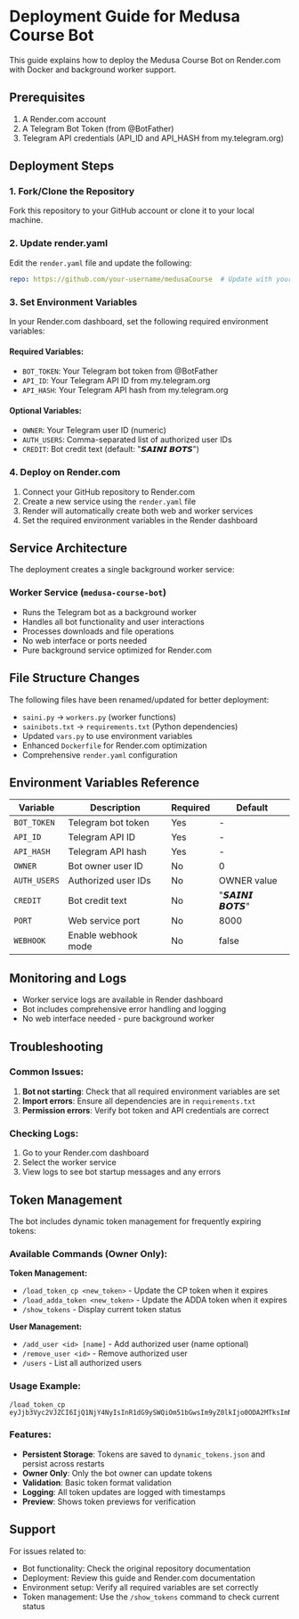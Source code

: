 # Deployment Guide for Medusa Course Bot

This guide explains how to deploy the Medusa Course Bot on Render.com with Docker and background worker support.

## Prerequisites

1. A Render.com account
2. A Telegram Bot Token (from @BotFather)
3. Telegram API credentials (API_ID and API_HASH from my.telegram.org)

## Deployment Steps

### 1. Fork/Clone the Repository

Fork this repository to your GitHub account or clone it to your local machine.

### 2. Update render.yaml

Edit the `render.yaml` file and update the following:

```yaml
repo: https://github.com/your-username/medusaCourse  # Update with your actual repo URL
```

### 3. Set Environment Variables

In your Render.com dashboard, set the following required environment variables:

#### Required Variables:
- `BOT_TOKEN`: Your Telegram bot token from @BotFather
- `API_ID`: Your Telegram API ID from my.telegram.org
- `API_HASH`: Your Telegram API hash from my.telegram.org

#### Optional Variables:
- `OWNER`: Your Telegram user ID (numeric)
- `AUTH_USERS`: Comma-separated list of authorized user IDs
- `CREDIT`: Bot credit text (default: "𝙎𝘼𝙄𝙉𝙄 𝘽𝙊𝙏𝙎")

### 4. Deploy on Render.com

1. Connect your GitHub repository to Render.com
2. Create a new service using the `render.yaml` file
3. Render will automatically create both web and worker services
4. Set the required environment variables in the Render dashboard

## Service Architecture

The deployment creates a single background worker service:

### Worker Service (`medusa-course-bot`)
- Runs the Telegram bot as a background worker
- Handles all bot functionality and user interactions
- Processes downloads and file operations
- No web interface or ports needed
- Pure background service optimized for Render.com

## File Structure Changes

The following files have been renamed/updated for better deployment:

- `saini.py` → `workers.py` (worker functions)
- `sainibots.txt` → `requirements.txt` (Python dependencies)
- Updated `vars.py` to use environment variables
- Enhanced `Dockerfile` for Render.com optimization
- Comprehensive `render.yaml` configuration

## Environment Variables Reference

| Variable | Description | Required | Default |
|----------|-------------|----------|---------|
| `BOT_TOKEN` | Telegram bot token | Yes | - |
| `API_ID` | Telegram API ID | Yes | - |
| `API_HASH` | Telegram API hash | Yes | - |
| `OWNER` | Bot owner user ID | No | 0 |
| `AUTH_USERS` | Authorized user IDs | No | OWNER value |
| `CREDIT` | Bot credit text | No | "𝙎𝘼𝙄𝙉𝙄 𝘽𝙊𝙏𝙎" |
| `PORT` | Web service port | No | 8000 |
| `WEBHOOK` | Enable webhook mode | No | false |

## Monitoring and Logs

- Worker service logs are available in Render dashboard
- Bot includes comprehensive error handling and logging
- No web interface needed - pure background worker

## Troubleshooting

### Common Issues:

1. **Bot not starting**: Check that all required environment variables are set
2. **Import errors**: Ensure all dependencies are in `requirements.txt`
3. **Permission errors**: Verify bot token and API credentials are correct

### Checking Logs:

1. Go to your Render.com dashboard
2. Select the worker service
3. View logs to see bot startup messages and any errors

## Token Management

The bot includes dynamic token management for frequently expiring tokens:

### Available Commands (Owner Only):

**Token Management:**
- `/load_token_cp <new_token>` - Update the CP token when it expires
- `/load_adda_token <new_token>` - Update the ADDA token when it expires
- `/show_tokens` - Display current token status

**User Management:**
- `/add_user <id> [name]` - Add authorized user (name optional)
- `/remove_user <id>` - Remove authorized user
- `/users` - List all authorized users

### Usage Example:
```
/load_token_cp eyJjb3Vyc2VJZCI6IjQ1NjY4NyIsInR1dG9ySWQiOm51bGwsIm9yZ0lkIjo0ODA2MTksImNhdGVnb3J5SWQiOm51bGx9r
```

### Features:
- **Persistent Storage**: Tokens are saved to `dynamic_tokens.json` and persist across restarts
- **Owner Only**: Only the bot owner can update tokens
- **Validation**: Basic token format validation
- **Logging**: All token updates are logged with timestamps
- **Preview**: Shows token previews for verification

## Support

For issues related to:
- Bot functionality: Check the original repository documentation
- Deployment: Review this guide and Render.com documentation
- Environment setup: Verify all required variables are set correctly
- Token management: Use the `/show_tokens` command to check current status
